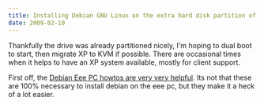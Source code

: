 ```yaml
---
title: Installing Debian GNU Linux on the extra hard disk partition of an ASUS eee pc 900HA XP
date: 2009-02-10
---
```

Thankfully the drive was already partitioned nicely, I'm hoping to dual boot to start, then migrate XP to KVM if possible. There are occasional times when it helps to have an XP system available, mostly for client support.

First off, the <a href="http://wiki.debian.org/DebianEeePC">Debian Eee PC howtos are very very helpful</a>. Its not that these are 100% necessary to install debian on the eee pc, but they make it a heck of a lot easier.

